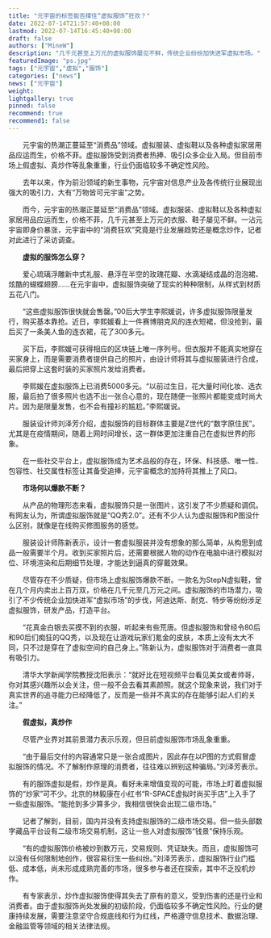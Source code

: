 ```yaml
---
title: "元宇宙的标签能否撑住“虚拟服饰”狂欢？"
date: 2022-07-14T21:57:40+08:00
lastmod: 2022-07-14T16:45:40+08:00
draft: false
authors: ["MineW"]
description: "几千元甚至上万元的虚拟服饰屡见不鲜，传统企业纷纷加快进军虚拟市场。"
featuredImage: "ps.jpg"
tags: ["元宇宙","虚拟","服饰"]
categories: ["news"]
news: ["元宇宙"]
weight: 
lightgallery: true
pinned: false
recommend: true
recommend1: false
---
```


　　元宇宙的热潮正蔓延至“消费品”领域。虚拟服装、虚拟鞋以及各种虚拟家居用品应运而生，价格不菲。虚拟服饰受到消费者热捧、吸引众多企业入局。但目前市场上假虚拟、真炒作等乱象重重，行业仍面临较多不确定性风险。

　　去年以来，作为前沿领域的新生事物，元宇宙对信息产业及各传统行业展现出强大的吸引力，大有“万物皆可元宇宙”之势。

　　而今，元宇宙的热潮正蔓延至“消费品”领域。虚拟服装、虚拟鞋以及各种虚拟家居用品应运而生，价格不菲，几千元甚至上万元的衣服、鞋子屡见不鲜。一沾元宇宙即身价暴涨，元宇宙中的“消费狂欢”究竟是行业发展趋势还是概念炒作，记者对此进行了采访调查。

　　**虚拟的服饰怎么穿？**

　　爱心琉璃浮雕新中式礼服、悬浮在半空的玫瑰花瓣、水滴凝结成晶的泡泡裙、炫酷的蝴蝶翅膀……在元宇宙中，虚拟服饰突破了现实的种种限制，从样式到材质五花八门。

　　“这些虚拟服饰很快就会售罄。”00后大学生李熙媛说，许多虚拟服饰限量发行，购买基本靠抢。近日，李熙媛看上一件赛博朋克风的连衣短裙，但没抢到，最后买了一条美人鱼的连衣裙，花了300多元。

　　买下后，李熙媛可获得相应的区块链上唯一序列号。但衣服并不能真实地穿在买家身上，而是需要消费者提供自己的照片，由设计师将其与虚拟服装进行合成，最后把穿上这套时装的买家照片发给消费者。

　　李熙媛在虚拟服饰上已消费5000多元。“以前过生日，花大量时间化妆、选衣服，最后拍了很多照片也选不出一张合心意的，现在随便一张照片都能变成时尚大片。因为是限量发售，也不会有撞衫的尴尬。”李熙媛说。

　　服装设计师刘泽芳介绍，虚拟服饰的目标群体主要是Z世代的“数字原住民”。尤其是在疫情期间，随着上网时间增长，这一群体更加注重自己在虚拟世界的形象。

　　在一些社交平台上，虚拟服饰成为艺术品般的存在，环保、科技感、唯一性、包容性、社交属性标签让其备受追捧，元宇宙概念的加持将其推上了风口。

　　**市场何以爆款不断？**

　　从产品的物理形态来看，虚拟服饰只是一张图片，这引发了不少质疑和调侃。有网友认为，所谓虚拟服饰就是“QQ秀2.0”。还有不少人认为虚拟服饰和P图没什么区别，就像是在线购买修图服务的感觉。

　　服装设计师陈新表示，设计一套虚拟服装并没有想象的那么简单，从构思到成品一般需要半个月。收到买家照片后，还需要根据人物的动作在电脑中进行模拟对位、环境渲染和后期细节处理，才能达到逼真的穿戴效果。

　　尽管存在不少质疑，但市场上虚拟服饰爆款不断。一款名为StepN虚拟鞋，曾在几个月内卖出上百万双，价格在几千元至几万元之间。虚拟服饰的市场潜力，吸引了不少传统企业加快进军“虚拟市场”的步伐，阿迪达斯、耐克、特步等纷纷涉足虚拟服饰，研发产品，打造平台。

　　“花真金白银去买摸不到的衣服，听起来有些荒唐。但虚拟服饰和曾经令80后和90后们痴狂的QQ秀，以及现在让游戏玩家们氪金的皮肤，本质上没有太大不同，只不过是穿在了虚拟空间的自己身上。”陈新认为，虚拟服饰对于消费者一直具有吸引力。

　　清华大学新闻学院教授沈阳表示：“就好比在短视频平台看见美女或者帅哥，你对其感兴趣所以会关注，但一般不会去看其素颜照。就这个现象来说，我们对于真实世界的追寻能力已经降低了，反而是一些并不真实的存在能够引起人们的关注。”

　　**假虚拟，真炒作**

　　尽管产业界对其前景潜力表示乐观，但目前虚拟服饰市场乱象重重。

　　“由于最后交付的内容通常只是一张合成图片，因此存在以P图的方式假冒虚拟服饰的情况。不了解制作原理的消费者，往往难以辨别这种骗局。”刘泽芳表示。

　　有的服饰虚拟是假，炒作是真。看好未来增值变现的可能，市场上盯着虚拟服饰的“炒家”可不少。北京的林毅康在小红书“R-SPACE虚拟时尚买手店”上入手了一些虚拟服饰。“能抢到多少算多少，我相信很快会出现二级市场。”

　　记者了解到，目前，国内并没有支持虚拟服饰的二级市场交易。但一些头部数字藏品平台设有二级市场交易机制，这让一些人对虚拟服饰“钱景”保持乐观。

　　“有的虚拟服饰价格被炒到数万元，交易规则、凭证缺失。而且，虚拟服饰可以没有任何限制地创作，很容易衍生一些纠纷。”刘泽芳表示，虚拟服饰行业门槛低、成本低，尚未形成成熟完善的市场，很多参与者还在探索，其中不乏投机炒作。

　　有专家表示，炒作虚拟服饰使得其失去了原有的意义，受到伤害的还是行业和消费者。由于虚拟服饰尚处发展的初级阶段，仍面临较多不确定性风险。行业的健康持续发展，需要注意坚守合规底线和行为红线，严格遵守信息技术、数据治理、金融监管等领域的相关法律法规。